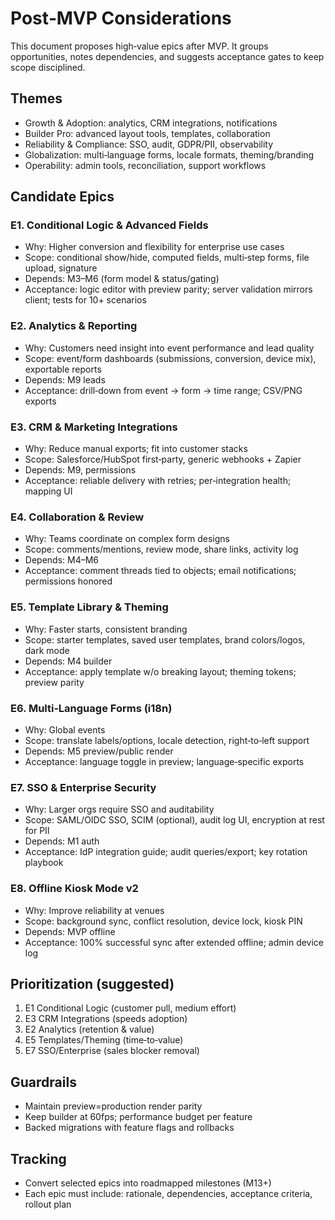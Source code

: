 # Post‑MVP Considerations

This document proposes high‑value epics after MVP. It groups opportunities, notes dependencies, and suggests acceptance gates to keep scope disciplined.

## Themes
- Growth & Adoption: analytics, CRM integrations, notifications
- Builder Pro: advanced layout tools, templates, collaboration
- Reliability & Compliance: SSO, audit, GDPR/PII, observability
- Globalization: multi‑language forms, locale formats, theming/branding
- Operability: admin tools, reconciliation, support workflows

## Candidate Epics

### E1. Conditional Logic & Advanced Fields
- Why: Higher conversion and flexibility for enterprise use cases
- Scope: conditional show/hide, computed fields, multi‑step forms, file upload, signature
- Depends: M3–M6 (form model & status/gating)
- Acceptance: logic editor with preview parity; server validation mirrors client; tests for 10+ scenarios

### E2. Analytics & Reporting
- Why: Customers need insight into event performance and lead quality
- Scope: event/form dashboards (submissions, conversion, device mix), exportable reports
- Depends: M9 leads
- Acceptance: drill‑down from event → form → time range; CSV/PNG exports

### E3. CRM & Marketing Integrations
- Why: Reduce manual exports; fit into customer stacks
- Scope: Salesforce/HubSpot first‑party, generic webhooks + Zapier
- Depends: M9, permissions
- Acceptance: reliable delivery with retries; per‑integration health; mapping UI

### E4. Collaboration & Review
- Why: Teams coordinate on complex form designs
- Scope: comments/mentions, review mode, share links, activity log
- Depends: M4–M6
- Acceptance: comment threads tied to objects; email notifications; permissions honored

### E5. Template Library & Theming
- Why: Faster starts, consistent branding
- Scope: starter templates, saved user templates, brand colors/logos, dark mode
- Depends: M4 builder
- Acceptance: apply template w/o breaking layout; theming tokens; preview parity

### E6. Multi‑Language Forms (i18n)
- Why: Global events
- Scope: translate labels/options, locale detection, right‑to‑left support
- Depends: M5 preview/public render
- Acceptance: language toggle in preview; language‑specific exports

### E7. SSO & Enterprise Security
- Why: Larger orgs require SSO and auditability
- Scope: SAML/OIDC SSO, SCIM (optional), audit log UI, encryption at rest for PII
- Depends: M1 auth
- Acceptance: IdP integration guide; audit queries/export; key rotation playbook

### E8. Offline Kiosk Mode v2
- Why: Improve reliability at venues
- Scope: background sync, conflict resolution, device lock, kiosk PIN
- Depends: MVP offline
- Acceptance: 100% successful sync after extended offline; admin device log

## Prioritization (suggested)
1) E1 Conditional Logic (customer pull, medium effort)
2) E3 CRM Integrations (speeds adoption)
3) E2 Analytics (retention & value)
4) E5 Templates/Theming (time‑to‑value)
5) E7 SSO/Enterprise (sales blocker removal)

## Guardrails
- Maintain preview=production render parity
- Keep builder at 60fps; performance budget per feature
- Backed migrations with feature flags and rollbacks

## Tracking
- Convert selected epics into roadmapped milestones (M13+)
- Each epic must include: rationale, dependencies, acceptance criteria, rollout plan
